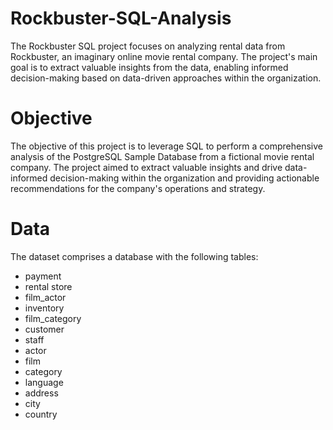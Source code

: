 # **Rockbuster-SQL-Analysis**
The Rockbuster SQL project focuses on analyzing rental data from Rockbuster, an imaginary online movie rental company. The project's main goal is to extract valuable insights from the data, enabling informed decision-making based on data-driven approaches within the organization.
# **Objective**
The objective of this project is to leverage SQL to perform a comprehensive analysis of the PostgreSQL Sample Database from a fictional movie rental company. The project aimed to extract valuable insights and drive data-informed decision-making within the organization and providing actionable recommendations for the company's operations and strategy.
# **Data**
The dataset comprises a database with the following tables:
- payment
- rental store 
- film_actor 
- inventory
- film_category 
- customer 
- staff
- actor 
- film 
- category 
- language 
- address 
- city 
- country


